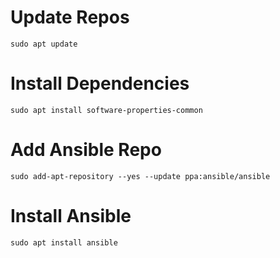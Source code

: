 # Update Repos
```
sudo apt update
```
# Install Dependencies
```
sudo apt install software-properties-common
```

# Add Ansible Repo
```
sudo add-apt-repository --yes --update ppa:ansible/ansible
```

# Install Ansible
```
sudo apt install ansible
```
